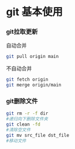 # git 基本使用

### git拉取更新

自动合并

```bash
git pull origin main
```

不自动合并

```bash
git fetch origin
git merge origin/main
```

### git删除文件

```bash
git rm -r -f dir
#递归向下删除文件夹
git clean -fd	
#清除空文件
git mv src_file dst_file
#移动文件
```

